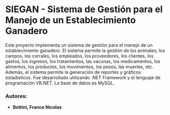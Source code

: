 # SIEGAN - Sistema de Gestión para el Manejo de un Establecimiento Ganadero
Este proyecto implementa un sistema de gestión para el manejo de un establecimiento ganadero. El sistema permite la gestión de los animales, los campos, los corrales, los empleados, los proveedores, los clientes, los gastos, los ingresos, los tratamientos, las vacunas, los medicamentos, los alimentos, los productos, los movimientos, los pesos, las muertes, etc. Además, el sistema permite la generación de reportes y gráficos estadísticos. Fue desarrollado utilizando .NET Framework y el lenguaje de programación VB.NET. La base de datos es MySQL.

### Autores:
- **Bottini, Franco Nicolas**
